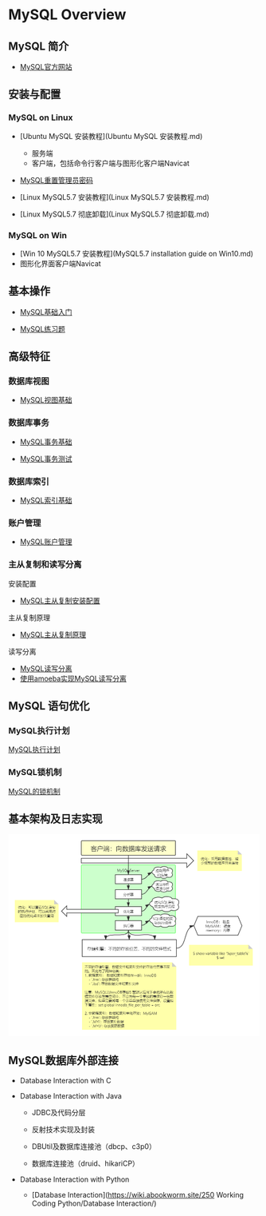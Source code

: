 # MySQL Overview

## MySQL 简介

- [MySQL官方网站](http://www.MySQL.com)



## 安装与配置

### MySQL on Linux

- [Ubuntu MySQL 安装教程](Ubuntu MySQL 安装教程.md)
    - 服务端
    - 客户端，包括命令行客户端与图形化客户端Navicat
- [MySQL重置管理员密码](MySQL重置管理员密码.md)
- [Linux MySQL5.7 安装教程](Linux MySQL5.7 安装教程.md)

- [Linux MySQL5.7 彻底卸载](Linux MySQL5.7 彻底卸载.md)



### MySQL on Win

- [Win 10 MySQL5.7 安装教程](MySQL5.7 installation guide on Win10.md)
- 图形化界面客户端Navicat



## 基本操作

- [MySQL基础入门](MySQL基础入门.md)

- [MySQL练习题](MySQL练习题.md)



## 高级特征

### 数据库视图

- [MySQL视图基础](MySQL视图基础.md)



### 数据库事务

- [MySQL事务基础](MySQL事务基础.md)

- [MySQL事务测试](MySQL事务测试.md)



### 数据库索引

- [MySQL索引基础](MySQL索引基础.md)



### 账户管理

- [MySQL账户管理](MySQL账户管理.md)



### 主从复制和读写分离

安装配置

- [MySQL主从复制安装配置](MySQL主从复制安装配置.md)

主从复制原理

- [MySQL主从复制原理](MySQL主从复制原理.md)


读写分离

- [MySQL读写分离](MySQL读写分离.md)
- [使用amoeba实现MySQL读写分离](使用amoeba实现MySQL读写分离.md)



## MySQL 语句优化

### MySQL执行计划

[MySQL执行计划](MySQL执行计划.md)



### MySQL锁机制

[MySQL的锁机制](MySQL的锁机制.md)





## 基本架构及日志实现



![MySQL数据库结构](MySQL数据库结构.png)



## MySQL数据库外部连接

- Database Interaction with C



- Database Interaction with Java

    - JDBC及代码分层

    - 反射技术实现及封装

    - DBUtil及数据库连接池（dbcp、c3p0）

    - 数据库连接池（druid、hikariCP）



- Database Interaction with Python

  - [Database Interaction](https://wiki.abookworm.site/250 Working Coding Python/Database Interaction/)